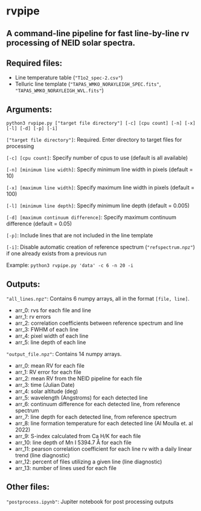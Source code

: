 # rvpipe
## A command-line pipeline for fast line-by-line rv processing of NEID solar spectra.

## Required files: 
- Line temperature table (`"T1o2_spec-2.csv"`)
- Telluric line template (`"TAPAS_WMKO_NORAYLEIGH_SPEC.fits"`, `"TAPAS_WMKO_NORAYLEIGH_WVL.fits"`)

## Arguments:

`python3 rvpipe.py ["target file directory"] [-c] [cpu count] [-n] [-x] [-l] [-d] [-p] [-i]`

`["target file directory"]`: Required. Enter directory to target files for processing

`[-c] [cpu count]`: Specify number of cpus to use (default is all available)

`[-n] [minimum line width]`: Specify minimum line width in pixels (default = 10)

`[-x] [maximum line width]`: Specify maximum line width in pixels (default = 100)

`[-l] [minimum line depth]`: Specify minimum line depth (default = 0.005)

`[-d] [maximum continuum difference]`: Specify maximum continuum difference (default = 0.05)

`[-p]`: Include lines that are not included in the line template

`[-i]`: Disable automatic creation of reference spectrum (`"refspectrum.npz"`) if one already exists from a previous run

Example: `python3 rvpipe.py 'data' -c 6 -n 20 -i`

## Outputs:

`"all_lines.npz"`: Contains 6 numpy arrays, all in the format `[file, line]`.
- arr_0: rvs for each file and line
- arr_1: rv errors
- arr_2: correlation coefficients between reference spectrum and line
- arr_3: FWHM of each line
- arr_4: pixel width of each line
- arr_5: line depth of each line

`"output_file.npz"`: Contains 14 numpy arrays.
- arr_0: mean RV for each file
- arr_1: RV error for each file
- arr_2: mean RV from the NEID pipeline for each file
- arr_3: time (Julian Date)
- arr_4: solar altitude (deg)
- arr_5: wavelength (Angstroms) for each detected line
- arr_6: continuum difference for each detected line, from reference spectrum
- arr_7: line depth for each detected line, from reference spectrum
- arr_8: line formation temperature for each detected line (Al Moulla et. al 2022)
- arr_9: S-index calculated from Ca H/K for each file
- arr_10: line depth of Mn I 5394.7 Å for each file
- arr_11: pearson correlation coefficient for each line rv with a daily linear trend (line diagnostic)
- arr_12: percent of files utilizing a given line (line diagnostic)
- arr_13: number of lines used for each file

## Other files:

`"postprocess.ipynb"`: Jupiter notebook for post processing outputs